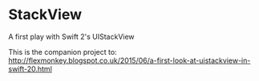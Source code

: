 # StackView
A first play with Swift 2's UIStackView 

This is the companion project to: http://flexmonkey.blogspot.co.uk/2015/06/a-first-look-at-uistackview-in-swift-20.html
